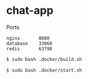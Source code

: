 
# chat-app

Ports
```
nginx       8080
database    33060
redis       63790
```


```bash
$ sudo bash .docker/build.sh
```

```bash
$ sudo bash .docker/start.sh
```
